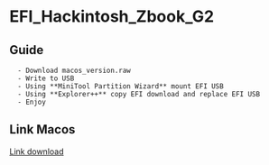 # EFI_Hackintosh_Zbook_G2

## Guide 
```
  - Download macos_version.raw
  - Write to USB
  - Using **MiniTool Partition Wizard** mount EFI USB
  - Using **Explorer++** copy EFI download and replace EFI USB
  - Enjoy
```
## Link Macos
[Link download](https://vnohackintosh.com/)
